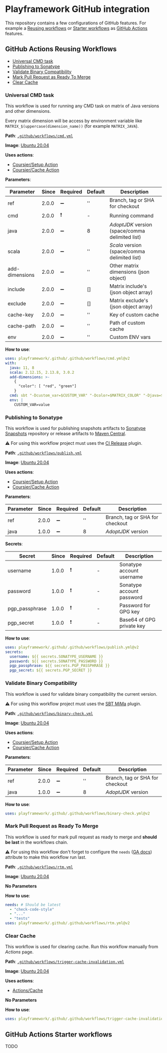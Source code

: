 # Playframework GitHub integration

This repository contains a few configurations of GitHub features. For example a [Reusing workflows](https://docs.github.com/en/actions/using-workflows/reusing-workflows) or 
[Starter workflows](https://docs.github.com/en/actions/using-workflows/creating-starter-workflows-for-your-organization) as [GitHub Actions](https://docs.github.com/en/actions) features.  

## GitHub Actions Reusing Workflows

* [Universal CMD task](#universal-cmd-task)
* [Publishing to Sonatype](#publishing-to-sonatype)
* [Validate Binary Compatibility](#validate-binary-compatibility)
* [Mark Pull Request as Ready To Merge](#mark-pull-request-as-ready-to-merge)
* [Clear Cache](#clear-cache)

### Universal CMD task

This workflow is used for running any CMD task on matrix of Java versions and other dimensions.

Every matrix dimension will be access by environment variable like `MATRIX_$(uppercase(dimension_name))` (for example `MATRIX_JAVA`).


**Path**: [`.github/workflows/cmd.yml`](.github/workflows/cmd.yml)

**Image**: [Ubuntu 20.04](https://hub.docker.com/layers/ubuntu/library/ubuntu/20.04/images/sha256-57df66b9fc9ce2947e434b4aa02dbe16f6685e20db0c170917d4a1962a5fe6a9?context=explore)

**Uses actions**:
* [Coursier/Setup Action](https://github.com/coursier/setup-action)
* [Coursier/Cache Action](https://github.com/coursier/cache-action)

**Parameters**:

| Parameter         | Since | Required           | Default | Description                                       | 
|-------------------|-------|--------------------|---------|---------------------------------------------------|
| ref               | 2.0.0 | :heavy_minus_sign: | ''      | Branch, tag or SHA for checkout                   |
| cmd               | 2.0.0 | :exclamation:      | -       | Running command                                   |
| java              | 2.0.0 | :heavy_minus_sign: | 8       | _AdoptJDK_ version (space/comma delimited list)   |
| scala             | 2.0.0 | :heavy_minus_sign: | ''      | _Scala_ version (space/comma delimited list)      |
| add-dimensions    | 2.0.0 | :heavy_minus_sign: | ''      | Other matrix dimensions (json object)             |
| include           | 2.0.0 | :heavy_minus_sign: | []      | Matrix include's (json object array)              |
| exclude           | 2.0.0 | :heavy_minus_sign: | []      | Matrix exclude's (json object array)              |
| cache-key         | 2.0.0 | :heavy_minus_sign: | ''      | Key of custom cache                               |
| cache-path        | 2.0.0 | :heavy_minus_sign: | ''      | Path of custom cache                              |
| env               | 2.0.0 | :heavy_minus_sign: | ''      | Custom ENV vars                                   |


**How to use**:

```yaml
uses: playframework/.github/.github/workflows/cmd.yml@v2
with:
  java: 11, 8
  scala: 2.12.15, 2.13.8, 3.0.2
  add-dimensions: >-
    {
      "color": [ "red", "green"]
    }
  cmd: sbt "-Dcustom_var=$CUSTOM_VAR" "-Dcolor=$MATRIX_COLOR" "-Djava=$MATRIX_JAVA" ++$MATRIX_SCALA test
  env: |
    CUSTOM_VAR=value
```

### Publishing to Sonatype

This workflow is used for publishing snapshots artifacts to [Sonatype Snapshots](https://oss.sonatype.org/content/repositories/snapshots/com/typesafe/play/) repository or release artifacts to [Maven Central](https://repo1.maven.org/maven2/com/typesafe/play/). 

:warning: For using this workflow project must uses the [CI Release](https://github.com/sbt/sbt-ci-release) plugin.

**Path**: [`.github/workflows/publish.yml`](.github/workflows/publish.yml)

**Image**: [Ubuntu 20.04](https://hub.docker.com/layers/ubuntu/library/ubuntu/20.04/images/sha256-57df66b9fc9ce2947e434b4aa02dbe16f6685e20db0c170917d4a1962a5fe6a9?context=explore)

**Uses actions**:
* [Coursier/Setup Action](https://github.com/coursier/setup-action)
* [Coursier/Cache Action](https://github.com/coursier/cache-action)

**Parameters**:

| Parameter | Since | Required           | Default | Description                        |
|-----------|-------|--------------------|---------|------------------------------------|
| ref       | 2.0.0 | :heavy_minus_sign: | ''      | Branch, tag or SHA for checkout    |
| java      | 1.0.0 | :heavy_minus_sign: | 8       | _AdoptJDK_ version                 |

**Secrets**:

| Secret         | Since | Required        | Default | Description               | 
|----------------|-------|-----------------|---------|---------------------------|
| username       | 1.0.0 | :exclamation:   | -       | Sonatype account username |
| password       | 1.0.0 | :exclamation:   | -       | Sonatype account password |
| pgp_passphrase | 1.0.0 | :exclamation:   | -       | Password for GPG key      |
| pgp_secret     | 1.0.0 | :exclamation:   | -       | Base64 of GPG private key |

**How to use**:

```yaml
uses: playframework/.github/.github/workflows/publish.yml@v2
secrets:
  username: ${{ secrets.SONATYPE_USERNAME }}
  password: ${{ secrets.SONATYPE_PASSWORD }}
  pgp_passphrase: ${{ secrets.PGP_PASSPHRASE }}
  pgp_secret: ${{ secrets.PGP_SECRET }}
```

### Validate Binary Compatibility

This workflow is used for validate binary compatibility the current version.

:warning: For using this workflow project must uses the [SBT MiMa](https://github.com/lightbend/mima) plugin.

**Path**: [`.github/workflows/binary-check.yml`](.github/workflows/binary-check.yml)

**Image**: [Ubuntu 20.04](https://hub.docker.com/layers/ubuntu/library/ubuntu/20.04/images/sha256-57df66b9fc9ce2947e434b4aa02dbe16f6685e20db0c170917d4a1962a5fe6a9?context=explore)

**Uses actions**:
* [Coursier/Setup Action](https://github.com/coursier/setup-action)
* [Coursier/Cache Action](https://github.com/coursier/cache-action)

**Parameters**:

| Parameter | Since | Required           | Default | Description                        | 
|-----------|-------|--------------------|---------|------------------------------------|
| ref       | 2.0.0 | :heavy_minus_sign: | ''      | Branch, tag or SHA for checkout    |
| java      | 1.0.0 | :heavy_minus_sign: | 8       | _AdoptJDK_ version                 |

**How to use**:

```yaml
uses: playframework/.github/.github/workflows/binary-check.yml@v2
```

### Mark Pull Request as Ready To Merge

This workflow is used for mark pull request as ready to merge and **should be last** in the workflows chain.

:warning: For using this workflow don't forget to configure the `needs` ([GA docs](https://docs.github.com/en/actions/using-workflows/advanced-workflow-features#creating-dependent-jobs)) attribute to make this workflow run last.

**Path**: [`.github/workflows/rtm.yml`](.github/workflows/rtm.yml)

**Image**: [Ubuntu 20.04](https://hub.docker.com/layers/ubuntu/library/ubuntu/20.04/images/sha256-57df66b9fc9ce2947e434b4aa02dbe16f6685e20db0c170917d4a1962a5fe6a9?context=explore)


**No Parameters**

**How to use**:

```yaml
needs: # Should be latest
  - "check-code-style"
  - "..."
  - "tests"
uses: playframework/.github/.github/workflows/rtm.yml@v2
```

### Clear Cache

This workflow is used for clearing cache. Run this workflow manually from _Actions_ page.

**Path**: [`.github/workflows/trigger-cache-invalidation.yml`](.github/workflows/trigger-cache-invalidation.yml)

**Image**: [Ubuntu 20.04](https://hub.docker.com/layers/ubuntu/library/ubuntu/20.04/images/sha256-57df66b9fc9ce2947e434b4aa02dbe16f6685e20db0c170917d4a1962a5fe6a9?context=explore)

**Uses actions**:
* [Actions/Cache](https://github.com/actions/cache)

**No Parameters**

**How to use**:

```yaml
uses: playframework/.github/.github/workflows/trigger-cache-invalidation.yml@v2
```

## GitHub Actions Starter workflows

TODO
